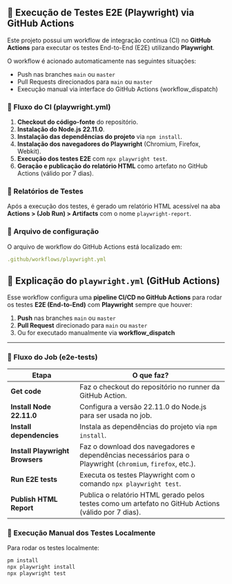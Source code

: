 ## 🧪 Execução de Testes E2E (Playwright) via GitHub Actions

Este projeto possui um workflow de integração contínua (CI) no **GitHub Actions** para executar os testes End-to-End (E2E) utilizando **Playwright**.

O workflow é acionado automaticamente nas seguintes situações:

- Push nas branches `main` ou `master`
- Pull Requests direcionados para `main` ou `master`
- Execução manual via interface do GitHub Actions (workflow_dispatch)

### 🔄 Fluxo do CI (playwright.yml)

1. **Checkout do código-fonte** do repositório.
2. **Instalação do Node.js 22.11.0**.
3. **Instalação das dependências do projeto** via `npm install`.
4. **Instalação dos navegadores do Playwright** (Chromium, Firefox, Webkit).
5. **Execução dos testes E2E** com `npx playwright test`.
6. **Geração e publicação do relatório HTML** como artefato no GitHub Actions (válido por 7 dias).

### 📂 Relatórios de Testes

Após a execução dos testes, é gerado um relatório HTML acessível na aba **Actions > (Job Run) > Artifacts** com o nome `playwright-report`.

### 📄 Arquivo de configuração

O arquivo de workflow do GitHub Actions está localizado em:

```yaml
.github/workflows/playwright.yml
```

## 🧩 Explicação do `playwright.yml` (GitHub Actions)

Esse workflow configura uma **pipeline CI/CD no GitHub Actions** para rodar os testes **E2E (End-to-End)** com **Playwright** sempre que houver:

1. **Push** nas branches `main` ou `master`
2. **Pull Request** direcionado para `main` ou `master`
3. Ou for executado manualmente via **workflow_dispatch**

---

### 🔄 Fluxo do Job (e2e-tests)

| Etapa | O que faz? |
| --- | --- |
| **Get code** | Faz o checkout do repositório no runner da GitHub Action. |
| **Install Node 22.11.0** | Configura a versão 22.11.0 do Node.js para ser usada no job. |
| **Install dependencies** | Instala as dependências do projeto via `npm install`. |
| **Install Playwright Browsers** | Faz o download dos navegadores e dependências necessários para o Playwright (`chromium`, `firefox`, etc.). |
| **Run E2E tests** | Executa os testes Playwright com o comando `npx playwright test`. |
| **Publish HTML Report** | Publica o relatório HTML gerado pelos testes como um artefato no GitHub Actions (válido por 7 dias). |

### 🚀 Execução Manual dos Testes Localmente

Para rodar os testes localmente:

```bash
pm install
npx playwright install
npx playwright test
```